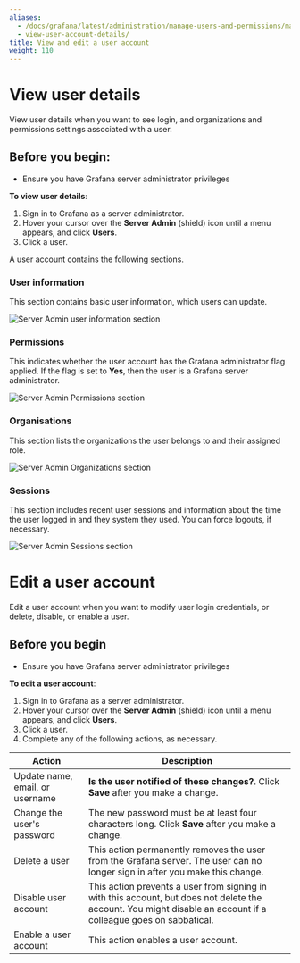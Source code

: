 ```yaml
---
aliases:
  - /docs/grafana/latest/administration/manage-users-and-permissions/manage-server-users/view-edit-user-account/
  - view-user-account-details/
title: View and edit a user account
weight: 110
---
```


# View user details

View user details when you want to see login, and organizations and permissions settings associated with a user.

## Before you begin:

- Ensure you have Grafana server administrator privileges

**To view user details**:

1. Sign in to Grafana as a server administrator.
1. Hover your cursor over the **Server Admin** (shield) icon until a menu appears, and click **Users**.
1. Click a user.

A user account contains the following sections.

### User information

This section contains basic user information, which users can update.

![Server Admin user information section](/static/img/docs/manage-users/server-admin-user-information-7-3.png)

### Permissions

This indicates whether the user account has the Grafana administrator flag applied. If the flag is set to **Yes**, then the user is a Grafana server administrator.

![Server Admin Permissions section](/static/img/docs/manage-users/server-admin-permissions-7-3.png)

### Organisations

This section lists the organizations the user belongs to and their assigned role.

![Server Admin Organizations section](/static/img/docs/manage-users/server-admin-organisations-7-3.png)

### Sessions

This section includes recent user sessions and information about the time the user logged in and they system they used. You can force logouts, if necessary.

![Server Admin Sessions section](/static/img/docs/manage-users/server-admin-sessions-7-3.png)

# Edit a user account

Edit a user account when you want to modify user login credentials, or delete, disable, or enable a user.

## Before you begin

- Ensure you have Grafana server administrator privileges

**To edit a user account**:

1. Sign in to Grafana as a server administrator.
1. Hover your cursor over the **Server Admin** (shield) icon until a menu appears, and click **Users**.
1. Click a user.
1. Complete any of the following actions, as necessary.

| Action                          | Description                                                                                                                                                     |
| ------------------------------- | --------------------------------------------------------------------------------------------------------------------------------------------------------------- |
| Update name, email, or username | **Is the user notified of these changes?**. Click **Save** after you make a change.                                                                             |
| Change the user's password      | The new password must be at least four characters long. Click **Save** after you make a change.                                                                 |
| Delete a user                   | This action permanently removes the user from the Grafana server. The user can no longer sign in after you make this change.                                    |
| Disable user account            | This action prevents a user from signing in with this account, but does not delete the account. You might disable an account if a colleague goes on sabbatical. |
| Enable a user account           | This action enables a user account.                                                                                                                             |

